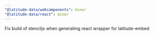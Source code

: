 ```yaml
---
"@latitude-data/webcomponents": minor
"@latitude-data/react": minor
---
```


Fix build of stenciljs when generating react wrapper for latitude-embed
